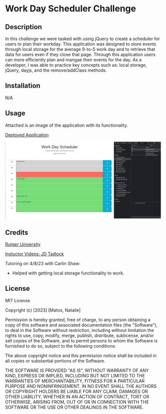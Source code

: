 # Work Day Scheduler Challenge

## Description

In this challenge we were tasked with using jQuery to create a scheduler for users to plan their workday. This application was designed to store events through local storage for the average 9-to-5 work day and to retrieve that data for users even if they close that page. Through this application users can more efficiently plan and mangae their events for the day. As a developer, I was able to practice key concepts such as: local storage, jQuery, dayjs, and the remove/addClass methods.

## Installation

N/A

## Usage

Attached is an image of the application with its functionality.

[Deployed Application](https://nmatos12.github.io/work_day_scheduler/)

![Image showing functionality of a typical workday event scheduler](assets/images/Work_Day_Scheduler_Screenshot.png)

## Credits

[Rutger University](https://git.bootcampcontent.com/Rutgers-University/RUT-VIRT-FSF-FT-02-2023-U-LOLC)

[Instuctor Videos: JD Tadlock](https://gist.github.com/jdtdesigns/9cfe05400063902e46aa5f6faabff0ca)

Tutoring on 4/8/23 with Carlin Shaw:
- Helped with getting local storage functionality to work.

## License

MIT License

Copyright (c) [2023] [Matos, Natalie]

Permission is hereby granted, free of charge, to any person obtaining a copy of this software and associated documentation files (the "Software"), to deal in the Software without restriction, including without limitation the rights to use, copy, modify, merge, publish, distribute, sublicense, and/or sell copies of the Software, and to permit persons to whom the Software is furnished to do so, subject to the following conditions:

The above copyright notice and this permission notice shall be included in all copies or substantial portions of the Software.

THE SOFTWARE IS PROVIDED "AS IS", WITHOUT WARRANTY OF ANY KIND, EXPRESS OR IMPLIED, INCLUDING BUT NOT LIMITED TO THE WARRANTIES OF MERCHANTABILITY, FITNESS FOR A PARTICULAR PURPOSE AND NONINFRINGEMENT. IN NO EVENT SHALL THE AUTHORS OR COPYRIGHT HOLDERS BE LIABLE FOR ANY CLAIM, DAMAGES OR OTHER LIABILITY, WHETHER IN AN ACTION OF CONTRACT, TORT OR OTHERWISE, ARISING FROM, OUT OF OR IN CONNECTION WITH THE SOFTWARE OR THE USE OR OTHER DEALINGS IN THE SOFTWARE.
